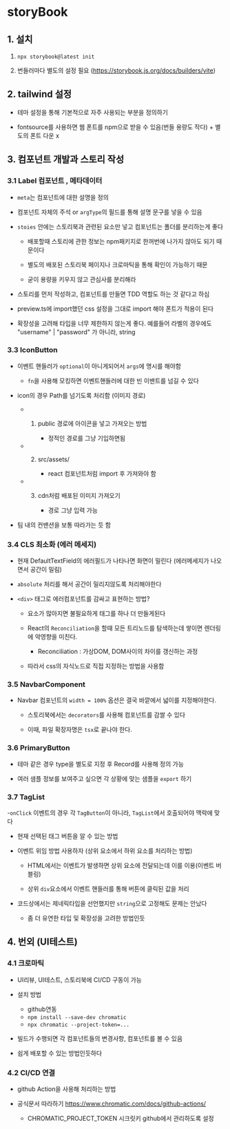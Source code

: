 # storyBook

## 1. 설치

1. `npx storybook@latest init`

2. 번들러마다 별도의 설정 필요 (https://storybook.js.org/docs/builders/vite)

## 2. tailwind 설정

- 테마 설정을 통해 기본적으로 자주 사용되는 부분을 정의하기

- fontsource를 사용하면 웹 폰트를 npm으로 받을 수 있음(번들 용량도 작다) + 별도의 폰트 다운 x

## 3. 컴포넌트 개발과 스토리 작성

### 3.1 Label 컴포넌트 , 메타데이터

- `meta`는 컴포넌트에 대한 설명을 정의

- 컴포넌트 자체의 주석 or `argType`의 필드를 통해 설명 문구를 넣을 수 있음

- `stoies` 안에는 스토리북과 관련된 요소만 넣고 컴포넌트는 폴더를 분리하는게 좋다

  - 배포할때 스토리에 관한 정보는 npm패키지로 한꺼번에 나가지 않아도 되기 때문이다

  - 별도의 배포된 스토리북 페이지나 크로마틱을 통해 확인이 가능하기 때문

  - 굳이 용량을 키우지 않고 관심사를 분리해라

- 스토리를 먼저 작성하고, 컴포넌트를 만들면 TDD 역할도 하는 것 같다고 하심

- preview.ts에 import했던 css 설정을 그대로 import 해야 폰트가 적용이 된다

- 확장성을 고려해 타입을 너무 제한하지 않는게 좋다. 예를들어 라벨의 경우에도 "username" | "password" 가 아니라, string

### 3.3 IconButton

- 이벤트 핸들러가 `optional`이 아니게되어서 `args`에 명시를 해야함

  - `fn`을 사용해 모킹하면 이벤트핸들러에 대한 빈 이밴트를 넘길 수 있다

- icon의 경우 Path를 넘기도록 처리함 (이미지 경로)

  - 1. public 경로에 아이콘을 넣고 가져오는 방법

       - 정적인 경로를 그냥 기입하면됨

  - 2. src/assets/

       - react 컴포넌트처럼 import 후 가져와야 함

  - 3. cdn처럼 배포된 이미지 가져오기

       - 경로 그냥 입력 가능

- 팀 내의 컨밴션을 보통 따라가는 듯 함

### 3.4 CLS 최소화 (에러 메세지)

- 현재 DefaultTextField의 에러필드가 나타나면 화면이 밀린다 (에러메세지가 나오면서 공간이 밀림)

- `absolute` 처리를 해서 공간이 밀리지않도록 처리해야한다

- `<div>` 태그로 에러컴포넌트를 감싸고 표현하는 방법?

  - <div>요소가 많아지면 불필요하게 태그를 하나 더 만들게된다

  - React의 `Reconciliation`을 할때 모든 트리노드를 탐색하는데 쌓이면 렌더링에 악영향을 미친다.

    - Reconciliation : 가상DOM, DOM사이의 차이를 갱신하는 과정

  - 따라서 css의 자식노드로 직접 지정하는 방법을 사용함

### 3.5 NavbarComponent

- Navbar 컴포넌트의 `width = 100%` 옵션은 결국 바깥에서 넓이를 지정해야한다.

  - 스토리북에서는 `decorators`를 사용해 컴포넌트를 감쌀 수 있다

  - 이때, 파일 확장자명은 `tsx`로 끝나야 한다.

### 3.6 PrimaryButton

- 테마 같은 경우 type을 별도로 지정 후 Record를 사용해 정의 가능

- 여러 샘플 정보를 보여주고 싶으면 각 상황에 맞는 샘플을 `export` 하기

### 3.7 TagList

-`onClick` 이벤트의 경우 각 `TagButton`이 아니라, `TagList`에서 호출되어야 맥락에 맞다

- 현재 선택된 태그 버튼을 알 수 있는 방법

- 이벤트 위임 방법 사용하자 (상위 요소에서 하위 요소를 처리하는 방법)

  - HTML에서는 이벤트가 발생하면 상위 요소에 전달되는데 이를 이용(이벤트 버블링)

  - 상위 `div`요소에서 이벤트 핸들러를 통해 버튼에 클릭된 값을 처리

- 코드상에서는 제네릭타입을 선언했지만 `string`으로 고정해도 문제는 안났다

  - 좀 더 유연한 타입 및 확장성을 고려한 방법인듯

## 4. 번외 (UI테스트)

### 4.1 크로마틱

- UI리뷰, UI테스트, 스토리북에 CI/CD 구동이 가능

- 설치 방법

  - github연동
  - `npm install --save-dev chromatic`
  - `npx chromatic --project-token=...`

- 빌드가 수행되면 각 컴포넌트들의 변경사항, 컴포넌트를 볼 수 있음

- 쉽게 배포할 수 있는 방법인듯하다

### 4.2 CI/CD 연결

- github Action을 사용해 처리하는 방법

- 공식문서 따라하기 https://www.chromatic.com/docs/github-actions/

  - CHROMATIC_PROJECT_TOKEN 시크릿키 github에서 관리하도록 설정
